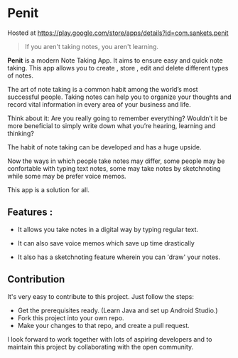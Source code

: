 # Penit

Hosted at https://play.google.com/store/apps/details?id=com.sankets.penit

> If you aren't taking notes, you aren't learning.

**Penit** is a modern Note Taking App. 
It aims to ensure easy and quick note taking. This app allows you to create , store , edit and delete different types of notes.

The art of note taking is a common habit among the world’s most successful people.
Taking notes can help you to organize your thoughts and record vital information in every area of your business and life.

Think about it:
Are you really going to remember everything? Wouldn’t it be more beneficial to simply write down what you’re hearing, learning and thinking?

The habit of note taking can be developed and has a huge upside.

Now the ways in which people take notes may differ, some people may be confortable with typing text notes, some may take notes by sketchnoting while some may be prefer voice memos.

This app is a solution for all.

## Features :
* It allows you take notes in a digital way by typing regular text.

* It can also save voice memos which save up time drastically

* It also has a sketchnoting feature wherein you can 'draw' your notes.

## Contribution ##

It's very easy to contribute to this project. Just follow the steps:
* Get the prerequisites ready. (Learn Java and set up Android Studio.)
* Fork this project into your own repo.
* Make your changes to that repo, and create a pull request.

I look forward to work together with lots of aspiring developers and to maintain this project by collaborating with the open community.



